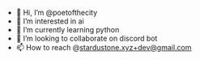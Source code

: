 - 👋 Hi, I’m @poetofthecity
- 👀 I’m interested in ai
- 🌱 I’m currently learning python
- 💞️ I’m looking to collaborate on discord bot
- 📫 How to reach @stardustone.xyz+dev@gmail.com
